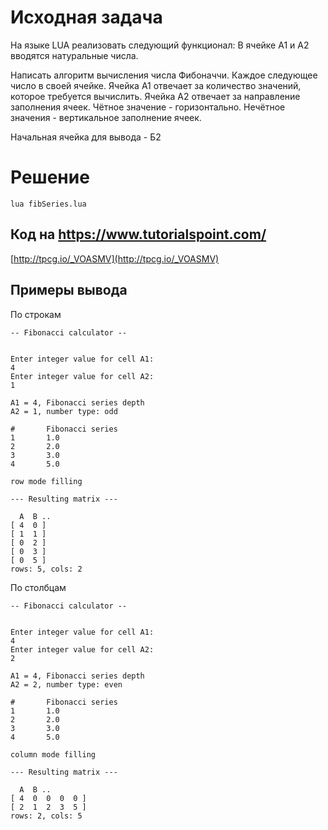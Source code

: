 # Исходная задача

На языке LUA реализовать следующий функционал:
В ячейке А1 и А2 вводятся натуральные числа.

Написать алгоритм вычисления числа Фибоначчи. Каждое следующее число в своей ячейке. 
Ячейка А1 отвечает за количество значений, которое требуется вычислить.
Ячейка А2 отвечает за направление заполнения ячеек. Чётное значение - горизонтально. Нечётное значения - вертикальное заполнение ячеек. 

Начальная ячейка для вывода - Б2

# Решение
```
lua fibSeries.lua
```

## Код на https://www.tutorialspoint.com/
[http://tpcg.io/_VOASMV](http://tpcg.io/_VOASMV)

## Примеры вывода

По строкам
```
-- Fibonacci calculator --


Enter integer value for cell A1: 
4
Enter integer value for cell A2: 
1

A1 = 4, Fibonacci series depth
A2 = 1, number type: odd

#       Fibonacci series
1       1.0
2       2.0
3       3.0
4       5.0

row mode filling

--- Resulting matrix ---

  A  B .. 
[ 4  0 ]
[ 1  1 ]
[ 0  2 ]
[ 0  3 ]
[ 0  5 ]
rows: 5, cols: 2
```

По столбцам
```
-- Fibonacci calculator --


Enter integer value for cell A1: 
4
Enter integer value for cell A2: 
2

A1 = 4, Fibonacci series depth
A2 = 2, number type: even

#       Fibonacci series
1       1.0
2       2.0
3       3.0
4       5.0

column mode filling

--- Resulting matrix ---

  A  B .. 
[ 4  0  0  0  0 ]
[ 2  1  2  3  5 ]
rows: 2, cols: 5
```
